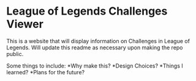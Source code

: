 # League of Legends Challenges Viewer

This is a website that will display information on Challenges in League of Legends. Will update this readme as necessary upon making the repo public.

Some things to include:
*Why make this?
*Design Choices?
*Things I learned?
*Plans for the future?